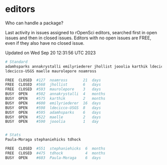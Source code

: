 # editors

Who can handle a package?

Last activity in issues assigned to rOpenSci editors, searched first in open
issues and then in closed issues. Editors with no open issues are FREE, even if
they also have no closed issue.


Updated on Wed Sep 20 12:31:56 UTC 2023

```bash
# Standard
adamhsparks annakrystalli emilyriederer jhollist jooolia karthik ldecicco
ldecicco-USGS maelle maurolepore noamross

FREE  CLOSED  #127  noamross       21  days
FREE  CLOSED  #568  jhollist       6   days
FREE  CLOSED  #593  maurolepore    3   days
BUSY  OPEN    #502  annakrystalli  4   months
BUSY  OPEN    #575  karthik        2   months
BUSY  OPEN    #600  emilyriederer  16  days
BUSY  OPEN    #598  ldecicco-USGS  8   days
BUSY  OPEN    #595  adamhsparks    6   days
BUSY  OPEN    #522  maelle         2   days
BUSY  OPEN    #590  jooolia        1   day


# Stats
Paula-Moraga stephaniehicks tdhock

FREE  CLOSED  #551  stephaniehicks  6  months
FREE  CLOSED  #475  tdhock          4  months
BUSY  OPEN    #603  Paula-Moraga    6  days
```
